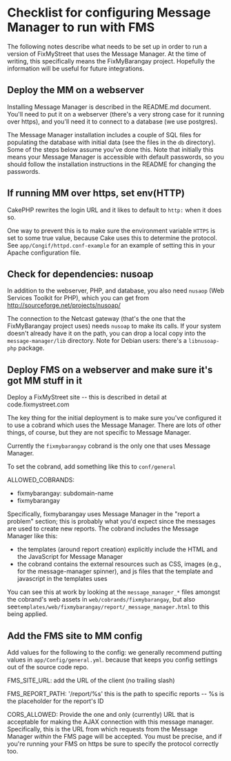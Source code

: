 # Checklist for configuring Message Manager to run with FMS

The following notes describe what needs to be set up in order to run a version of FixMyStreet that uses the Message Manager. At the time of writing, this specifically means the FixMyBarangay project. Hopefully the information will be useful for future integrations.

## Deploy the MM on a webserver

Installing Message Manager is described in the README.md document. You'll need to put it on a webserver (there's a very strong case for it running over https), and you'll need it to connect to a database (we use postgres).

The Message Manager installation includes a couple of SQL files for populating the database with initial data (see the files in the `db` directory). Some of the steps below assume you've done this. Note that initially this means your Message Manager is accessible with default passwords, so you should follow the installation instructions in the README for changing the passwords.

## If running MM over https, set env(HTTP)

CakePHP rewrites the login URL and it likes to default to `http:` when it does so.

One way to prevent this is to make sure the environment variable `HTTPS` is set to some true value, because Cake uses this
to determine the protocol. See `app/Congif/httpd.conf-example` for an example of setting this in your Apache configuration file.

## Check for dependencies: nusoap

In addition to the webserver, PHP, and database, you also need `nusaop` (Web Services Toolkit for PHP), which you can get from http://sourceforge.net/projects/nusoap/

The connection to the Netcast gateway (that's the one that the FixMyBarangay project uses) needs `nusoap` to make its calls. If your system doesn't already have it on the path, you can drop a local copy into the `message-manager/lib` directory. Note for Debian users: there's a `libnusoap-php` package.

## Deploy FMS on a webserver and make sure it's got MM stuff in it

Deploy a FixMyStreet site -- this is described in detail at code.fixmystreet.com

The key thing for the initial deployment is to make sure you've configured it to use a cobrand which uses the Message Manager. There are lots of other things, of course, but they are not specific to Message Manager.

Currently the `fixmybarangay` cobrand is the only one that uses Message Manager.

To set the cobrand, add something like this to `conf/general`

ALLOWED_COBRANDS:
  - fixmybarangay: subdomain-name
  - fixmybarangay

Specifically, fixmybarangay uses Message Manager in the "report a problem" section; this is probably what you'd expect since the messages are used to create new reports. The cobrand includes the Message Manager like this:

   * the templates (around report creation) explicitly include the HTML and the JavaScript for Message Manager
   * the cobrand contains the external resources such as CSS, images (e.g., for the message-manager spinner), and js files that the template and javascript in the templates uses

You can see this at work by looking at the `message_manager_*` files amongst the cobrand's web assets in 
`web/cobrands/fixmybarangay`, but also see`templates/web/fixmybarangay/report/_message_manager.html` to this being applied.

## Add the FMS site to MM config

Add values for the following to the config: we generally recommend putting values in `app/Config/general.yml`. because that
keeps you config settings out of the source code repo.

FMS_SITE_URL:
add the URL of the client (no trailing slash)

FMS_REPORT_PATH: '/report/%s'
this is the path to specific reports -- %s is the placeholder for the report's ID

CORS_ALLOWED:
Provide the one and only (currently) URL that is acceptable for making the AJAX connection with this message manager.
Specifically, this is the URL from which requests from the Message Manager *within* the FMS page will be accepted.
You must be precise, and if you're running your FMS on https be sure to specify the protocol correctly too.



